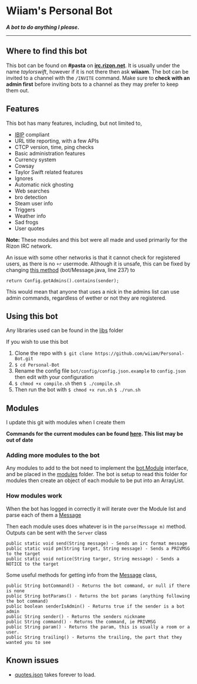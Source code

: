 Wiiam's Personal Bot
======

_**A bot to do anything I please.**_

---

## Where to find this bot

This bot can be found on **#pasta** on [**irc.rizon.net**](irc://irc.rizon.net). It is usually under the name *taylorswift*, however if it is not there then ask **wiiaam**. The bot can be invited to a channel with the `/INVITE` command. Make sure to **check with an admin first** before inviting bots to a channel as they may prefer to keep them out.

## Features

This bot has many features, including, but not limited to,

- [IBIP](https://github.com/Teknikode/IBIP) compliant
- URL title reporting, with a few APIs
- CTCP version, time, ping checks
- Basic administration features
- Currency system
- Cowsay
- Taylor Swift related features
- Ignores
- Automatic nick ghosting
- Web searches
- bro detection
- Steam user info
- Triggers
- Weather info
- Sad frogs
- User quotes

**Note:** These modules and this bot were all made and used primarily for the Rizon IRC network.

An issue with some other networks is that it cannot check for registered users, as there is no `+r` usermode. Although it is unsafe, this can be fixed by changing [this method](https://github.com/wiiam/Personal-Bot/blob/master/bot/Message.java#L237) (bot/Message.java, line 237) to 
```
return Config.getAdmins().contains(sender);
```
This would mean that anyone that uses a nick in the admins list can use admin commands, regardless of wether or not they are registered.

## Using this bot

Any libraries used can be found in the [libs](libs/) folder

If you wish to use this bot

1. Clone the repo with `$ git clone https://github.com/wiiam/Personal-Bot.git`
2. `$ cd Personal-Bot`
3. Rename the config file `bot/config/config.json.example` to `config.json` then edit with your configuration 
4. `$ chmod +x compile.sh` then `$ ./compile.sh`
5. Then run the bot with `$ chmod +x run.sh` `$ ./run.sh`

## Modules

I update this git with modules when I create them

**Commands for the current modules can be found [here](COMMANDS.md). This list may be out of date**

### Adding more modules to the bot

Any modules to add to the bot need to implement the [bot.Module](bot/Module.java) interface, and be placed in the [modules](modules/) folder. The bot is setup to read this folder for modules then create an object of each module to be put into an ArrayList.

### How modules work

When the bot has logged in correctly it will iterate over the Module list and parse each of them a [Message](bot/Message.java) 

Then each module uses does whatever is in the `parse(Message m)` method. Outputs can be sent with the `Server` class
```
public static void send(String message) - Sends an irc format message
public static void pm(String target, String message) - Sends a PRIVMSG to the target
public static void notice(String targer, String message) - Sends a NOTICE to the target
```

Some useful methods for getting info from the [Message](bot/Message.java) class,
```
public String botCommand() - Returns the bot command, or null if there is none
public String botParams() - Returns the bot params (anything following the bot command)
public boolean senderIsAdmin() - Returns true if the sender is a bot admin
public String sender() - Returns the senders nickname
public String command() - Returns the command, ie PRIVMSG
public String param() - Returns the param, this is usually a room or a user.
public String trailing() - Returns the trailing, the part that they wanted you to see
```


## Known issues

- [quotes.json](modules/json/quotes.json) takes forever to load.

